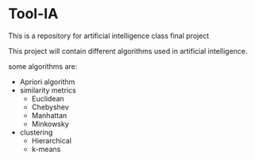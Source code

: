 # Tool-IA
This is a repository for artificial intelligence class final project

This project will contain different algorithms used in artificial intelligence.

some algorithms are:

- Apriori algorithm
- similarity metrics 
  - Euclidean 
  - Chebyshev
  - Manhattan
  - Minkowsky
- clustering
  - Hierarchical
  - k-means

